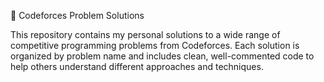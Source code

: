 📘 Codeforces Problem Solutions

This repository contains my personal solutions to a wide range of competitive programming problems from Codeforces. Each solution is organized by problem name and includes clean, well-commented code to help others understand different approaches and techniques.


